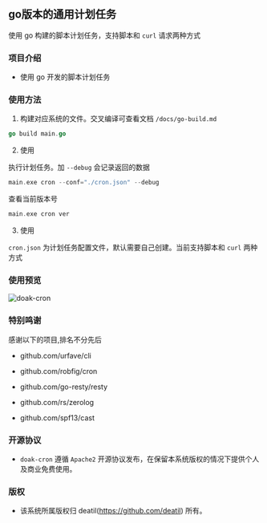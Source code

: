 ## go版本的通用计划任务

使用 go 构建的脚本计划任务，支持脚本和 `curl` 请求两种方式


### 项目介绍

*  使用 go 开发的脚本计划任务


### 使用方法

1. 构建对应系统的文件。交叉编译可查看文档 `/docs/go-build.md`

```go
go build main.go
```

2. 使用

执行计划任务。加 `--debug` 会记录返回的数据
```go
main.exe cron --conf="./cron.json" --debug
```

查看当前版本号
```go
main.exe cron ver
```

3. 使用

`cron.json` 为计划任务配置文件，默认需要自己创建。当前支持脚本和 `curl` 两种方式


### 使用预览

![doak-cron](https://user-images.githubusercontent.com/24578855/178015825-085022c0-cb19-4d51-ad66-bac2a4c0b527.jpg)


### 特别鸣谢

感谢以下的项目,排名不分先后

 - github.com/urfave/cli

 - github.com/robfig/cron

 - github.com/go-resty/resty

 - github.com/rs/zerolog

 - github.com/spf13/cast


### 开源协议

*  `doak-cron` 遵循 `Apache2` 开源协议发布，在保留本系统版权的情况下提供个人及商业免费使用。


### 版权

*  该系统所属版权归 deatil(https://github.com/deatil) 所有。
